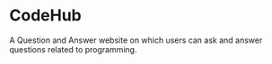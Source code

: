 # CodeHub
A Question and Answer website on which users can ask and answer questions related to programming.
